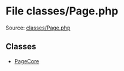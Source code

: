 File classes/Page.php
=========

Source: [classes/Page.php](https://github.com/PrestaShop/PrestaShop/blob/1.5.0.15/classes/Page.php)


Classes
-------

* [PageCore](class.PageCore.md)

